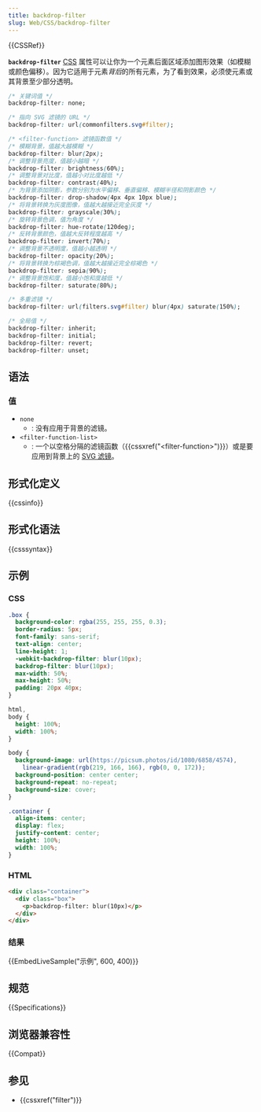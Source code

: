 ```yaml
---
title: backdrop-filter
slug: Web/CSS/backdrop-filter
---
```


{{CSSRef}}

**`backdrop-filter`** [CSS](/zh-CN/docs/Web/CSS) 属性可以让你为一个元素后面区域添加图形效果（如模糊或颜色偏移）。因为它适用于元素*背后*的所有元素，为了看到效果，必须使元素或其背景至少部分透明。

```css
/* 关键词值 */
backdrop-filter: none;

/* 指向 SVG 滤镜的 URL */
backdrop-filter: url(commonfilters.svg#filter);

/* <filter-function> 滤镜函数值 */
/* 模糊背景，值越大越模糊 */
backdrop-filter: blur(2px);
/* 调整背景亮度，值越小越暗 */
backdrop-filter: brightness(60%);
/* 调整背景对比度，值越小对比度越低 */
backdrop-filter: contrast(40%);
/* 为背景添加阴影，参数分别为水平偏移、垂直偏移、模糊半径和阴影颜色 */
backdrop-filter: drop-shadow(4px 4px 10px blue);
/* 将背景转换为灰度图像，值越大越接近完全灰度 */
backdrop-filter: grayscale(30%);
/* 旋转背景色调，值为角度 */
backdrop-filter: hue-rotate(120deg);
/* 反转背景颜色，值越大反转程度越高 */
backdrop-filter: invert(70%);
/* 调整背景不透明度，值越小越透明 */
backdrop-filter: opacity(20%);
/* 将背景转换为棕褐色调，值越大越接近完全棕褐色 */
backdrop-filter: sepia(90%);
/* 调整背景饱和度，值越小饱和度越低 */
backdrop-filter: saturate(80%);

/* 多重滤镜 */
backdrop-filter: url(filters.svg#filter) blur(4px) saturate(150%);

/* 全局值 */
backdrop-filter: inherit;
backdrop-filter: initial;
backdrop-filter: revert;
backdrop-filter: unset;
```

## 语法

### 值

- `none`
  - : 没有应用于背景的滤镜。
- `<filter-function-list>`
  - : 一个以空格分隔的滤镜函数（{{cssxref("&lt;filter-function&gt;")}}）或是要应用到背景上的 [SVG 滤镜](/zh-CN/docs/Web/SVG/Element/filter)。

## 形式化定义

{{cssinfo}}

## 形式化语法

{{csssyntax}}

## 示例

### CSS

```css
.box {
  background-color: rgba(255, 255, 255, 0.3);
  border-radius: 5px;
  font-family: sans-serif;
  text-align: center;
  line-height: 1;
  -webkit-backdrop-filter: blur(10px);
  backdrop-filter: blur(10px);
  max-width: 50%;
  max-height: 50%;
  padding: 20px 40px;
}

html,
body {
  height: 100%;
  width: 100%;
}

body {
  background-image: url(https://picsum.photos/id/1080/6858/4574),
    linear-gradient(rgb(219, 166, 166), rgb(0, 0, 172));
  background-position: center center;
  background-repeat: no-repeat;
  background-size: cover;
}

.container {
  align-items: center;
  display: flex;
  justify-content: center;
  height: 100%;
  width: 100%;
}
```

### HTML

```html
<div class="container">
  <div class="box">
    <p>backdrop-filter: blur(10px)</p>
  </div>
</div>
```

### 结果

{{EmbedLiveSample("示例", 600, 400)}}

## 规范

{{Specifications}}

## 浏览器兼容性

{{Compat}}

## 参见

- {{cssxref("filter")}}
